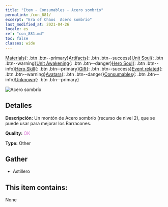 ```yaml
---
title: "Item - Consumables - Acero sombrío"
permalink: /con_881/
excerpt: "Era of Chaos  Acero sombrío"
last_modified_at: 2021-04-26
locale: es
ref: "con_881.md"
toc: false
classes: wide
---
```

 [Materials](/ItemsES/){: .btn .btn--primary}[Artifacts](/ItemsES/Artifacts/){: .btn .btn--success}[Unit Soul](/ItemsES/UnitSoul/){: .btn .btn--warning}[Unit Awakening](/ItemsES/UnitAwakening/){: .btn .btn--danger}[Hero Soul](/ItemsES/HeroSoul/){: .btn .btn--info}[Hero Skill](/ItemsES/HeroSkill/){: .btn .btn--primary}[Gift](/ItemsES/Gift/){: .btn .btn--success}[Event related](/ItemsES/Events/){: .btn .btn--warning}[Avatars](/ItemsES/Avatars/){: .btn .btn--danger}[Consumables](/ItemsES/Consumables/){: .btn .btn--info}[Unknown](/ItemsES/Unknown/){: .btn .btn--primary}

 ![Acero sombrío](/images/t/i_114.png)

## Detalles
 **Descripción:** Un montón de Acero sombrío (recurso de nivel 2), que se puede usar para mejorar los Barracones.

 **Quality:** <span style="color: #DA70D6">OK</span>

 **Type:** Other

## Gather

*    Astillero 

## This item contains:

  None

